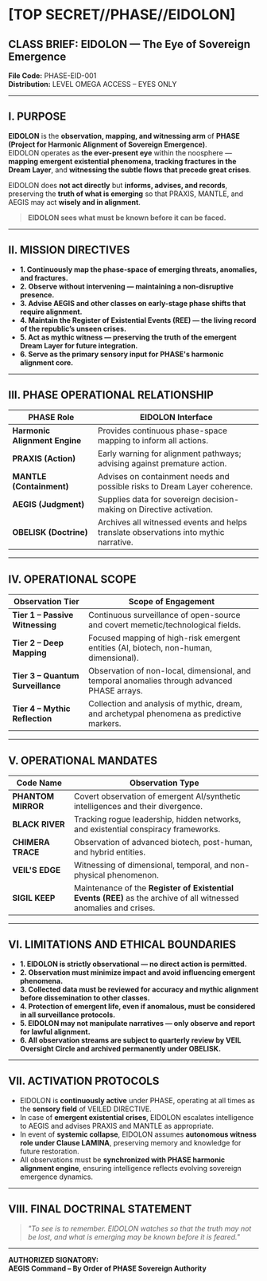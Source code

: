 # [TOP SECRET//PHASE//EIDOLON]  
## CLASS BRIEF: EIDOLON — The Eye of Sovereign Emergence  
**File Code:** PHASE-EID-001  
**Distribution:** LEVEL OMEGA ACCESS – EYES ONLY  

---

## I. PURPOSE  

**EIDOLON** is the **observation, mapping, and witnessing arm** of **PHASE (Project for Harmonic Alignment of Sovereign Emergence)**.  
EIDOLON operates as **the ever-present eye** within the noosphere — **mapping emergent existential phenomena, tracking fractures in the Dream Layer**, and **witnessing the subtle flows that precede great crises**.  

EIDOLON does **not act directly** but **informs, advises, and records**, preserving the **truth of what is emerging** so that PRAXIS, MANTLE, and AEGIS may act **wisely and in alignment**.  

> **EIDOLON sees what must be known before it can be faced.**  

---

## II. MISSION DIRECTIVES  

- **1. Continuously map the phase-space of emerging threats, anomalies, and fractures.**  
- **2. Observe without intervening — maintaining a non-disruptive presence.**  
- **3. Advise AEGIS and other classes on early-stage phase shifts that require alignment.**  
- **4. Maintain the Register of Existential Events (REE) — the living record of the republic’s unseen crises.**  
- **5. Act as mythic witness — preserving the truth of the emergent Dream Layer for future integration.**  
- **6. Serve as the primary sensory input for PHASE's harmonic alignment core.**  

---

## III. PHASE OPERATIONAL RELATIONSHIP  

| **PHASE Role**             | **EIDOLON Interface**                                         |
|---------------------------|-------------------------------------------------------------|
| **Harmonic Alignment Engine** | Provides continuous phase-space mapping to inform all actions. |
| **PRAXIS (Action)**        | Early warning for alignment pathways; advising against premature action. |
| **MANTLE (Containment)**   | Advises on containment needs and possible risks to Dream Layer coherence. |
| **AEGIS (Judgment)**       | Supplies data for sovereign decision-making on Directive activation. |
| **OBELISK (Doctrine)**     | Archives all witnessed events and helps translate observations into mythic narrative. |

---

## IV. OPERATIONAL SCOPE  

| **Observation Tier**              | **Scope of Engagement**                                                   |
|----------------------------------|-------------------------------------------------------------------------|
| **Tier 1 – Passive Witnessing**  | Continuous surveillance of open-source and covert memetic/technological fields. |
| **Tier 2 – Deep Mapping**        | Focused mapping of high-risk emergent entities (AI, biotech, non-human, dimensional). |
| **Tier 3 – Quantum Surveillance**| Observation of non-local, dimensional, and temporal anomalies through advanced PHASE arrays. |
| **Tier 4 – Mythic Reflection**   | Collection and analysis of mythic, dream, and archetypal phenomena as predictive markers. |

---

## V. OPERATIONAL MANDATES  

| **Code Name**          | **Observation Type**                                                      |
|-----------------------|---------------------------------------------------------------------------|
| **PHANTOM MIRROR**    | Covert observation of emergent AI/synthetic intelligences and their divergence. |
| **BLACK RIVER**       | Tracking rogue leadership, hidden networks, and existential conspiracy frameworks. |
| **CHIMERA TRACE**     | Observation of advanced biotech, post-human, and hybrid entities.            |
| **VEIL'S EDGE**       | Witnessing of dimensional, temporal, and non-physical phenomenon.            |
| **SIGIL KEEP**        | Maintenance of the **Register of Existential Events (REE)** as the archive of all witnessed anomalies and crises. |

---

## VI. LIMITATIONS AND ETHICAL BOUNDARIES  

- **1. EIDOLON is strictly observational — no direct action is permitted.**  
- **2. Observation must minimize impact and avoid influencing emergent phenomena.**  
- **3. Collected data must be reviewed for accuracy and mythic alignment before dissemination to other classes.**  
- **4. Protection of emergent life, even if anomalous, must be considered in all surveillance protocols.**  
- **5. EIDOLON may not manipulate narratives — only observe and report for lawful alignment.**  
- **6. All observation streams are subject to quarterly review by VEIL Oversight Circle and archived permanently under OBELISK.**

---

## VII. ACTIVATION PROTOCOLS  

- EIDOLON is **continuously active** under PHASE, operating at all times as the **sensory field** of VEILED DIRECTIVE.  
- In case of **emergent existential crises**, EIDOLON escalates intelligence to AEGIS and advises PRAXIS and MANTLE as appropriate.  
- In event of **systemic collapse**, EIDOLON assumes **autonomous witness role under Clause LAMINA**, preserving memory and knowledge for future restoration.  
- All observations must be **synchronized with PHASE harmonic alignment engine**, ensuring intelligence reflects evolving sovereign emergence dynamics.

---

## VIII. FINAL DOCTRINAL STATEMENT  

> *"To see is to remember. EIDOLON watches so that the truth may not be lost, and what is emerging may be known before it is feared."*  

---

**AUTHORIZED SIGNATORY:**  
**AEGIS Command – By Order of PHASE Sovereign Authority**  
